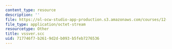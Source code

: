 ```yaml
---
content_type: resource
description: ''
file: https://ol-ocw-studio-app-production.s3.amazonaws.com/courses/12-108-structure-of-earth-materials-fall-2004/717746f7b2619d2db093b5feb7276536_vssver.scc
file_type: application/octet-stream
resourcetype: Other
title: vssver.scc
uid: 717746f7-b261-9d2d-b093-b5feb7276536
---
```

